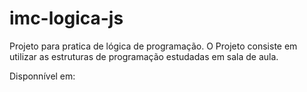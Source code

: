# imc-logica-js
Projeto para pratica de lógica de programação. O Projeto consiste em utilizar as estruturas de programação estudadas em sala de aula.

Disponnível em: 